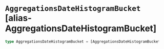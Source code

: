 # `AggregationsDateHistogramBucket` [alias-AggregationsDateHistogramBucket]
```typescript
type AggregationsDateHistogramBucket = [AggregationsDateHistogramBucketKeys](./AggregationsDateHistogramBucketKeys.md) & { [property: string]: [AggregationsAggregate](./AggregationsAggregate.md) | string | [EpochTime](./EpochTime.md)<[UnitMillis](./UnitMillis.md)> | [long](./long.md);};
```
